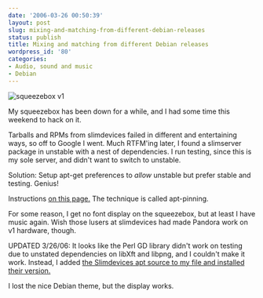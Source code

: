 ```yaml
---
date: '2006-03-26 00:50:39'
layout: post
slug: mixing-and-matching-from-different-debian-releases
status: publish
title: Mixing and matching from different Debian releases
wordpress_id: '80'
categories:
- Audio, sound and music
- Debian
---
```


![squeezebox v1](http://www.phfactor.net/wp-pics/slim_devices_squeezebox.png)

My squeezebox has been down for a while, and I had some time this weekend to hack on it.

Tarballs and RPMs from slimdevices failed in different and entertaining ways, so off to Google I went. Much RTFM'ing later, I found a slimserver package in unstable with a nest of dependencies. I run testing, since this is my sole server, and didn't want to switch to unstable.

Solution: Setup apt-get preferences to _allow_ unstable but prefer stable and testing. Genius!

Instructions [on this page.](http://jaqque.sbih.org/kplug/apt-pinning.html) The technique is called apt-pinning.

For some reason, I get no font display on the squeezebox, but at least I have music again. Wish those lusers at slimdevices had made Pandora work on v1 hardware, though.

UPDATED 3/26/06: It looks like the Perl GD library didn't work on testing due to unstated dependencies on libXft and libpng, and I couldn't make it work. Instead, I added [the Slimdevices apt source to my file and installed their version.](http://forums.slimdevices.com/showthread.php?t=20603&page=9)

I lost the nice Debian theme, but the display works.
